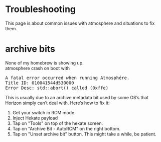 # Troubleshooting 
This page is about common issues with atmosphere and situations to fix them.   

   
   
   



# archive bits
None of my homebrew is showing up.  
atmosphere crash on boot with 
<pre>
A fatal error occurred when running Atmosphére.
Title ID: 010041544d530000
Error Desc: std::abort() called (0xffe)
</pre>   

This is usually due to an archive metadata bit used by some OS’s that Horizon simply can’t deal with. Here’s how to fix it:

1. Get your switch in RCM mode.  
2. Inject Hekate payload 
3. Tap on "Tools" on top of the hekate screen.  
4. Tap on "Archive Bit - AutoRCM" on the right bottom.  
5. Tap on "Unset archive bit" button.  This might take a while, be patient.


	   
&nbsp;
